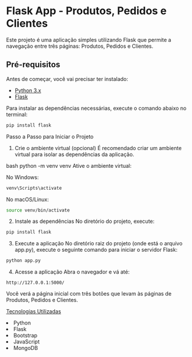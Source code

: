 # Flask App - Produtos, Pedidos e Clientes

Este projeto é uma aplicação simples utilizando Flask que permite a navegação entre três páginas: Produtos, Pedidos e Clientes.

## Pré-requisitos

Antes de começar, você vai precisar ter instalado:

- [Python 3.x](https://www.python.org/downloads/)
- [Flask](https://flask.palletsprojects.com/)

Para instalar as dependências necessárias, execute o comando abaixo no terminal:

```bash
pip install flask
```

Passo a Passo para Iniciar o Projeto
1. Crie o ambiente virtual (opcional)
É recomendado criar um ambiente virtual para isolar as dependências da aplicação.

bash
python -m venv venv
Ative o ambiente virtual:

No Windows:
```bash
venv\Scripts\activate
```
No macOS/Linux:
```bash
source venv/bin/activate
```

2. Instale as dependências
No diretório do projeto, execute:
```bash
pip install flask
```

3. Execute a aplicação
No diretório raiz do projeto (onde está o arquivo app.py), execute o seguinte comando para iniciar o servidor Flask:

```bash
python app.py
```

4. Acesse a aplicação
Abra o navegador e vá até:

```arduino
http://127.0.0.1:5000/
```
Você verá a página inicial com três botões que levam às páginas de Produtos, Pedidos e Clientes.

<u>Tecnologias Utilizadas</u>
<li>Python</li>
<li>Flask</li>
<li>Bootstrap</li>
<li>JavaScript</li>
<li>MongoDB</li>

